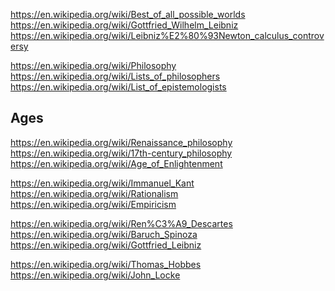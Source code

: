 
<!--
-->

https://en.wikipedia.org/wiki/Best_of_all_possible_worlds
https://en.wikipedia.org/wiki/Gottfried_Wilhelm_Leibniz
https://en.wikipedia.org/wiki/Leibniz%E2%80%93Newton_calculus_controversy

https://en.wikipedia.org/wiki/Philosophy
https://en.wikipedia.org/wiki/Lists_of_philosophers
https://en.wikipedia.org/wiki/List_of_epistemologists

Ages
----

https://en.wikipedia.org/wiki/Renaissance_philosophy
https://en.wikipedia.org/wiki/17th-century_philosophy
https://en.wikipedia.org/wiki/Age_of_Enlightenment

https://en.wikipedia.org/wiki/Immanuel_Kant
https://en.wikipedia.org/wiki/Rationalism
https://en.wikipedia.org/wiki/Empiricism

https://en.wikipedia.org/wiki/Ren%C3%A9_Descartes
https://en.wikipedia.org/wiki/Baruch_Spinoza
https://en.wikipedia.org/wiki/Gottfried_Leibniz

https://en.wikipedia.org/wiki/Thomas_Hobbes
https://en.wikipedia.org/wiki/John_Locke

<!-- vim: set autoindent expandtab sw=4 syntax=markdown: -->

